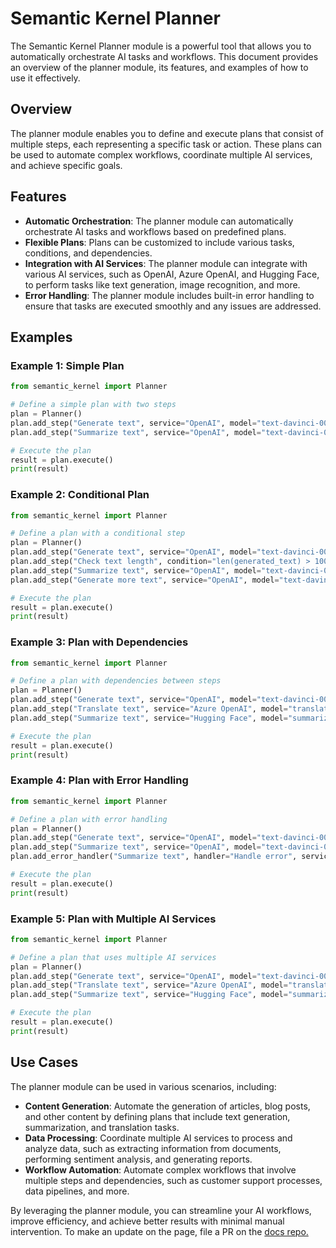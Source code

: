 # Semantic Kernel Planner

The Semantic Kernel Planner module is a powerful tool that allows you to automatically orchestrate AI tasks and workflows. This document provides an overview of the planner module, its features, and examples of how to use it effectively.

## Overview

The planner module enables you to define and execute plans that consist of multiple steps, each representing a specific task or action. These plans can be used to automate complex workflows, coordinate multiple AI services, and achieve specific goals.

## Features

- **Automatic Orchestration**: The planner module can automatically orchestrate AI tasks and workflows based on predefined plans.
- **Flexible Plans**: Plans can be customized to include various tasks, conditions, and dependencies.
- **Integration with AI Services**: The planner module can integrate with various AI services, such as OpenAI, Azure OpenAI, and Hugging Face, to perform tasks like text generation, image recognition, and more.
- **Error Handling**: The planner module includes built-in error handling to ensure that tasks are executed smoothly and any issues are addressed.

## Examples

### Example 1: Simple Plan

```python
from semantic_kernel import Planner

# Define a simple plan with two steps
plan = Planner()
plan.add_step("Generate text", service="OpenAI", model="text-davinci-003", prompt="Write a short story about a robot.")
plan.add_step("Summarize text", service="OpenAI", model="text-davinci-003", prompt="Summarize the following text: {generated_text}")

# Execute the plan
result = plan.execute()
print(result)
```

### Example 2: Conditional Plan

```python
from semantic_kernel import Planner

# Define a plan with a conditional step
plan = Planner()
plan.add_step("Generate text", service="OpenAI", model="text-davinci-003", prompt="Write a short story about a robot.")
plan.add_step("Check text length", condition="len(generated_text) > 100", true_step="Summarize text", false_step="Generate more text")
plan.add_step("Summarize text", service="OpenAI", model="text-davinci-003", prompt="Summarize the following text: {generated_text}")
plan.add_step("Generate more text", service="OpenAI", model="text-davinci-003", prompt="Continue the story: {generated_text}")

# Execute the plan
result = plan.execute()
print(result)
```

### Example 3: Plan with Dependencies

```python
from semantic_kernel import Planner

# Define a plan with dependencies between steps
plan = Planner()
plan.add_step("Generate text", service="OpenAI", model="text-davinci-003", prompt="Write a short story about a robot.")
plan.add_step("Translate text", service="Azure OpenAI", model="translation", prompt="Translate the following text to French: {generated_text}", depends_on="Generate text")
plan.add_step("Summarize text", service="Hugging Face", model="summarization", prompt="Summarize the following text: {translated_text}", depends_on="Translate text")

# Execute the plan
result = plan.execute()
print(result)
```

### Example 4: Plan with Error Handling

```python
from semantic_kernel import Planner

# Define a plan with error handling
plan = Planner()
plan.add_step("Generate text", service="OpenAI", model="text-davinci-003", prompt="Write a short story about a robot.")
plan.add_step("Summarize text", service="OpenAI", model="text-davinci-003", prompt="Summarize the following text: {generated_text}")
plan.add_error_handler("Summarize text", handler="Handle error", service="OpenAI", model="text-davinci-003", prompt="An error occurred while summarizing the text. Please try again.")

# Execute the plan
result = plan.execute()
print(result)
```

### Example 5: Plan with Multiple AI Services

```python
from semantic_kernel import Planner

# Define a plan that uses multiple AI services
plan = Planner()
plan.add_step("Generate text", service="OpenAI", model="text-davinci-003", prompt="Write a short story about a robot.")
plan.add_step("Translate text", service="Azure OpenAI", model="translation", prompt="Translate the following text to French: {generated_text}")
plan.add_step("Summarize text", service="Hugging Face", model="summarization", prompt="Summarize the following text: {translated_text}")

# Execute the plan
result = plan.execute()
print(result)
```

## Use Cases

The planner module can be used in various scenarios, including:

- **Content Generation**: Automate the generation of articles, blog posts, and other content by defining plans that include text generation, summarization, and translation tasks.
- **Data Processing**: Coordinate multiple AI services to process and analyze data, such as extracting information from documents, performing sentiment analysis, and generating reports.
- **Workflow Automation**: Automate complex workflows that involve multiple steps and dependencies, such as customer support processes, data pipelines, and more.

By leveraging the planner module, you can streamline your AI workflows, improve efficiency, and achieve better results with minimal manual intervention.
To make an update on the page, file a PR on the [docs repo.](https://github.com/MicrosoftDocs/semantic-kernel-docs/blob/main/semantic-kernel/concepts/planning.md)
